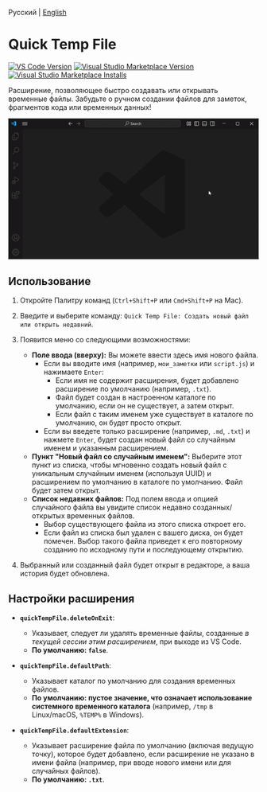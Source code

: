 Русский | [English](README.md)

# Quick Temp File

[![VS Code Version](https://img.shields.io/badge/vscode-^1.80.0-blue.svg)](https://code.visualstudio.com) [![Visual Studio Marketplace Version](https://img.shields.io/vscode-marketplace/v/slyf.quick-temp-file.svg)](https://marketplace.visualstudio.com/items?itemName=slyf.quick-temp-file) [![Visual Studio Marketplace Installs](https://img.shields.io/vscode-marketplace/i/slyf.quick-temp-file.svg)](https://marketplace.visualstudio.com/items?itemName=slyf.quick-temp-file)

Расширение, позволяющее быстро создавать или открывать временные файлы. Забудьте о ручном создании файлов для заметок, фрагментов кода или временных данных!

![Quick Temp Fule](images/demo.gif)

## Использование

1.  Откройте Палитру команд (`Ctrl+Shift+P` или `Cmd+Shift+P` на Mac).
2.  Введите и выберите команду: `Quick Temp File: Создать новый файл или открыть недавний`.
3.  Появится меню со следующими возможностями:
    * **Поле ввода (вверху):** Вы можете ввести здесь имя нового файла.
        * Если вы вводите имя (например, `мои_заметки` или `script.js`) и нажимаете `Enter`:
            * Если имя не содержит расширения, будет добавлено расширение по умолчанию (например, `.txt`).
            * Файл будет создан в настроенном каталоге по умолчанию, если он не существует, а затем открыт.
            * Если файл с таким именем уже существует в каталоге по умолчанию, он будет просто открыт.
        * Если вы введете только расширение (например, `.md`, `.txt`) и нажмете `Enter`, будет создан новый файл со случайным именем и указанным расширением.
    * **Пункт "Новый файл со случайным именем":** Выберите этот пункт из списка, чтобы мгновенно создать новый файл с уникальным случайным именем (используя UUID) и расширением по умолчанию в каталоге по умолчанию. Файл будет затем открыт.
    * **Список недавних файлов:** Под полем ввода и опцией случайного файла вы увидите список недавно созданных/открытых временных файлов.
        * Выбор существующего файла из этого списка откроет его.
        * Если файл из списка был удален с вашего диска, он будет помечен. Выбор такого файла приведет к его повторному созданию по исходному пути и последующему открытию.

4.  Выбранный или созданный файл будет открыт в редакторе, а ваша история будет обновлена.

## Настройки расширения

* **`quickTempFile.deleteOnExit`**:
    * Указывает, следует ли удалять временные файлы, созданные *в текущей сессии этим расширением*, при выходе из VS Code.
    * **По умолчанию: `false`**.

* **`quickTempFile.defaultPath`**:
    * Указывает каталог по умолчанию для создания временных файлов.
    * **По умолчанию: пустое значение, что означает использование системного временного каталога** (например, `/tmp` в Linux/macOS, `%TEMP%` в Windows).

* **`quickTempFile.defaultExtension`**:
    * Указывает расширение файла по умолчанию (включая ведущую точку), которое будет добавлено, если расширение не указано в имени файла (например, при вводе нового имени или для случайных файлов).
    * **По умолчанию: `.txt`**.
